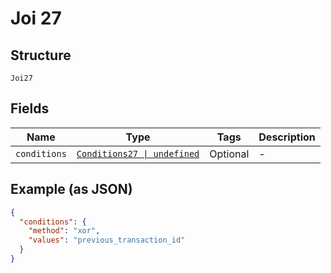 
# Joi 27

## Structure

`Joi27`

## Fields

| Name | Type | Tags | Description |
|  --- | --- | --- | --- |
| `conditions` | [`Conditions27 \| undefined`](../../doc/models/conditions-27.md) | Optional | - |

## Example (as JSON)

```json
{
  "conditions": {
    "method": "xor",
    "values": "previous_transaction_id"
  }
}
```

